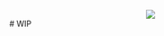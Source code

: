 <div align="center" style="padding-top:25px">
	<img src="https://i.ibb.co/hfgjSp4/info.png"  />
</div>
# WIP
